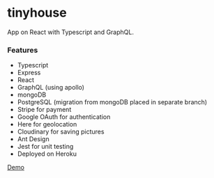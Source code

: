 # tinyhouse

App on React with Typescript and GraphQL.

### Features

- Typescript
- Express
- React
- GraphQL (using apollo)
- mongoDB
- PostgreSQL (migration from mongoDB placed in separate branch)
- Stripe for payment
- Google OAuth for authentication
- Here for geolocation
- Cloudinary for saving pictures
- Ant Design
- Jest for unit testing
- Deployed on Heroku

[Demo](https://tinyhouse-app-bm.herokuapp.com/)
